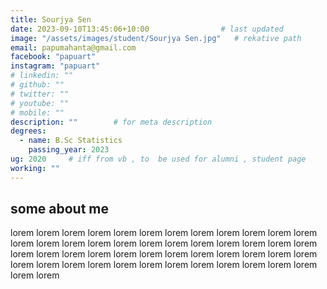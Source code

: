 ```yaml
---
title: Sourjya Sen                 
date: 2023-09-10T13:45:06+10:00                # last updated
image: "/assets/images/student/Sourjya Sen.jpg"   # rekative path 
email: papumahanta@gmail.com
facebook: "papuart"        
instagram: "papuart"
# linkedin: ""     
# github: ""              
# twitter: ""
# youtube: ""
# mobile: ""    
description: ""        # for meta description
degrees:
  - name: B.Sc Statistics            
    passing_year: 2023 
ug: 2020     # iff from vb , to  be used for alumni , student page
working: ""
---
```








## some about me
lorem lorem lorem lorem lorem lorem lorem lorem lorem lorem lorem lorem lorem lorem lorem lorem lorem lorem lorem lorem lorem lorem lorem lorem lorem lorem lorem lorem lorem lorem lorem lorem lorem lorem lorem lorem lorem lorem lorem lorem lorem lorem lorem lorem lorem lorem lorem lorem lorem lorem 